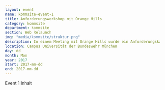 ```yaml
---
layout: event
name: kommsite-event-1
title: Anforderungsworkshop mit Orange Hills
category: kommsite
department: kommsite
section: Web Relaunch
img: "media/kommsite/struktur.png"
description: In einem Meeting mit Orange Hills wurde ein Anforderungskatalog für den neuen Webauftritt erstellt.  
location: Campus Universität der Bundeswehr München
day: dd
month: Mon
year: 2017
start: 2017-mm-dd
end: 2017-mm-dd
---
```


Event 1 Inhalt